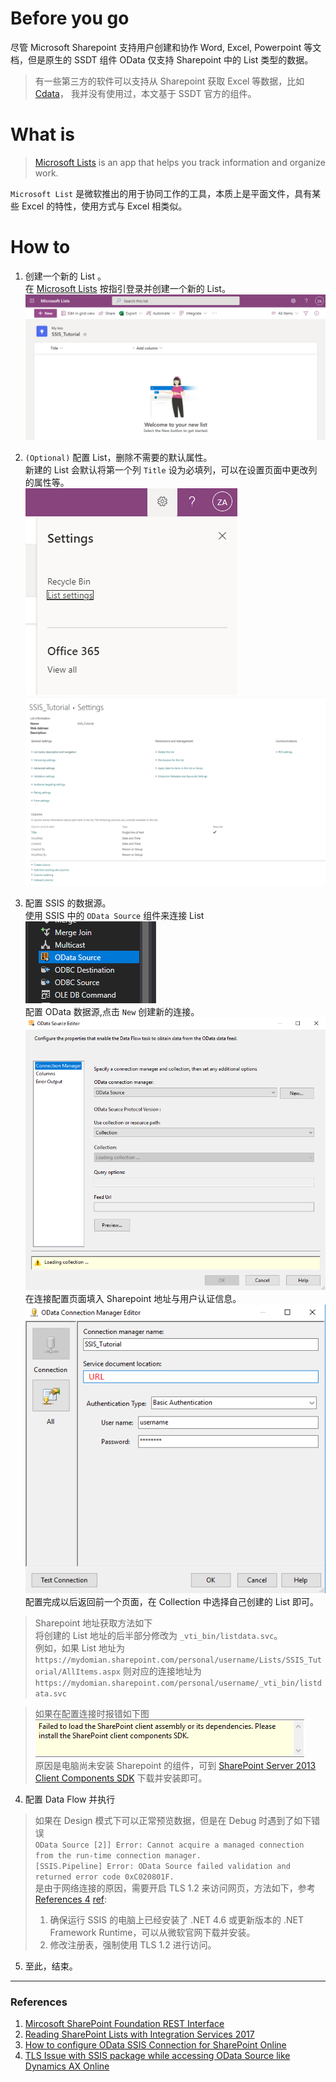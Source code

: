 # Before you go

尽管 Microsoft Sharepoint 支持用户创建和协作 Word, Excel, Powerpoint 等文档，但是原生的 SSDT 组件 OData 仅支持 Sharepoint 中的 List 类型的数据。
>有一些第三方的软件可以支持从 Sharepoint 获取 Excel 等数据，比如 [Cdata](https://www.cdata.com/drivers/sharepoint/)， 我并没有使用过，本文基于 SSDT 官方的组件。

# What is
>[Microsoft Lists](https://www.microsoft.com/en-us/microsoft-365/microsoft-lists) is an app that helps you track information and organize work.

`Microsoft List` 是微软推出的用于协同工作的工具，本质上是平面文件，具有某些 Excel 的特性，使用方式与 Excel 相类似。

# How to
1. 创建一个新的 List 。  
在 [Microsoft Lists](https://www.microsoft.com/en-us/microsoft-365/microsoft-lists) 按指引登录并创建一个新的 List。 
![NewList](/images/NewList.png)

2. `(Optional)` 配置 List，删除不需要的默认属性。  
新建的 List 会默认将第一个列 `Title` 设为必填列，可以在设置页面中更改列的属性等。  
![ListSetting](/images/ListSetting.png)
![SettingDetail](/images/SettingDetail.png)

3. 配置 SSIS 的数据源。  
使用 SSIS 中的 `OData Source` 组件来连接 List  
![SSISToolBoxOdata](/images/SSISToobBoxOdata.png)   
配置 OData 数据源,点击 `New` 创建新的连接。  
![](/images/ODataOverview.png)  
在连接配置页面填入 Sharepoint 地址与用户认证信息。  
![](/images/ODataConnection.png)  
配置完成以后返回前一个页面，在 Collection 中选择自己创建的 List 即可。
> Sharepoint 地址获取方法如下  
将创建的 List 地址的后半部分修改为 `_vti_bin/listdata.svc`。  
例如，如果 List 地址为  
`https://mydomian.sharepoint.com/personal/username/Lists/SSIS_Tutorial/AllItems.aspx`
则对应的连接地址为  
`https://mydomian.sharepoint.com/personal/username/_vti_bin/listdata.svc`

>如果在配置连接时报错如下图  
![](/images/NoSDK.png)  
原因是电脑尚未安装 Sharepoint 的组件，可到 [SharePoint Server 2013 Client Components SDK](https://www.microsoft.com/en-pk/download/details.aspx?id=35585) 下载并安装即可。  

4. 配置 Data Flow 并执行
>如果在 Design 模式下可以正常预览数据，但是在 Debug 时遇到了如下错误  
`OData Source [2]] Error: Cannot acquire a managed connection from the run-time connection manager.`  
`[SSIS.Pipeline] Error: OData Source failed validation and returned error code 0xC020801F.`  
是由于网络连接的原因，需要开启 TLS 1.2 来访问网页，方法如下，参考 [References ][References 4]<a href = "https://docs.microsoft.com/en-us/archive/blogs/dataaccesstechnologies/tls-issue-with-ssis-package-while-accessing-odata-source-like-dynamics-ax-online" title = "TLS Issue with SSIS package while accessing OData Source like Dynamics AX Online">4</a> [ref](https://github.com/Albych/SSIS-Tutorial/blob/main/Best%20Practice/Import%20Data%20from%20Sharepoint.md/###References):  
>1. 确保运行 SSIS 的电脑上已经安装了 .NET 4.6 或更新版本的 .NET Framework Runtime，可以从微软官网下载并安装。
>2. 修改注册表，强制使用 TLS 1.2 进行访问。

5. 至此，结束。


---
### References
1. [Mircosoft SharePoint Foundation REST Interface](https://docs.microsoft.com/en-us/previous-versions/office/developer/sharepoint-2010/ff521587)
2. [Reading SharePoint Lists with Integration Services 2017](https://www.mssqltips.com/sqlservertip/1733/reading-sharepoint-lists-with-integration-services-2017/)
3. [How to configure OData SSIS Connection for SharePoint Online](https://www.sqlshack.com/how-to-configure-odata-ssis-connection-for-sharepoint-online/)  
4. [TLS Issue with SSIS package while accessing OData Source like Dynamics AX Online](https://docs.microsoft.com/en-us/archive/blogs/dataaccesstechnologies/tls-issue-with-ssis-package-while-accessing-odata-source-like-dynamics-ax-online)

[References 4]:<https://docs.microsoft.com/en-us/archive/blogs/dataaccesstechnologies/tls-issue-with-ssis-package-while-accessing-odata-source-like-dynamics-ax-online> "TLS Issue with SSIS package while accessing OData Source like Dynamics AX Online"
